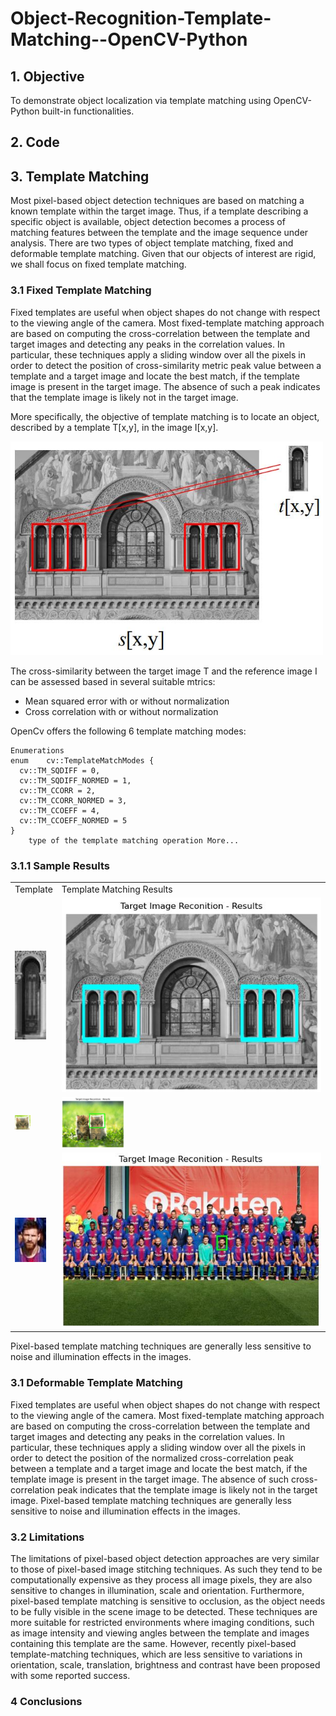 # Object-Recognition-Template-Matching--OpenCV-Python

## 1. Objective

To demonstrate object localization via template matching using OpenCV-Python built-in functionalities.

## 2. Code

## 3. Template Matching

Most pixel-based object detection techniques are based on matching a known template within the target image. Thus, if a template describing a specific object is available, object detection becomes a process of matching features between the template and the image sequence under analysis. There are two types of object template matching, fixed and deformable template matching. Given that our objects of interest are rigid, we shall focus on fixed template matching.


### 3.1 Fixed Template Matching

Fixed templates are useful when object shapes do not change with respect to the viewing angle of the camera. Most fixed-template matching approach are based on computing the cross-correlation between the template and target images and detecting any peaks in the correlation values. In particular, these techniques apply a sliding window over all the pixels in order to detect the position of cross-similarity metric peak value between a template and a target image and locate the best match, if the template image is present in the target image. The absence of such a peak indicates that the template image is likely not in the target image. 

More specifically, the objective of template matching is to locate an object, described by a template T[x,y], in the image I[x,y]. 

<div class="row">
  <div class="column">
    <img src="figures/template_matching.jpg" width="500">
  </div>
</div>

The cross-similarity between the target image T and the reference image I can be assessed based in several suitable mtrics:

* Mean squared error with or without normalization
* Cross correlation with or without normalization

OpenCv offers the following 6 template matching modes:

```
Enumerations
enum  	cv::TemplateMatchModes {
  cv::TM_SQDIFF = 0,
  cv::TM_SQDIFF_NORMED = 1,
  cv::TM_CCORR = 2,
  cv::TM_CCORR_NORMED = 3,
  cv::TM_CCOEFF = 4,
  cv::TM_CCOEFF_NORMED = 5
}
 	type of the template matching operation More...
```

### 3.1.1 Sample Results


<table>
  <tr>
    <td> Template </td>
    <td> Template Matching Results</td>
  </tr> 
  <tr>
    <td> <img src="figures/pillar.jpg" width="50"  > </td>
    <td> <img src="figures/stanford_template_matching_results.JPG" width="500"></td>
  </tr>
  <tr>
    <td> <img src="figures/right_kitten.jpg" width="25"  > </td>
    <td> <img src="figures/cats_template_matching_results.JPG" width="100"></td>
  </tr>
  <tr>
    <td> <img src="figures/messi.jpg" width="50"  > </td>
    <td> <img src="figures/barcelona_messi_template_matching_results.JPG" width="500"></td>
  </tr>
</table>


Pixel-based template matching techniques are generally less sensitive to noise and illumination effects in the images.


### 3.1 Deformable Template Matching

Fixed templates are useful when object shapes do not change with respect to the viewing angle of the camera. Most fixed-template matching approach are based on computing the cross-correlation between the template and target images and detecting any peaks in the correlation values. In particular, these techniques apply a sliding window over all the pixels in order to detect the position of the normalized cross-correlation peak between a template and a target image and locate the best match, if the template image is present in the target image. The absence of such cross-correlation peak indicates that the template image is likely not in the target image. Pixel-based template matching techniques are generally less sensitive to noise and illumination effects in the images.


### 3.2 Limitations

The limitations of pixel-based object detection approaches are very similar to those of pixel-based image stitching techniques. As such they tend to be computationally expensive as they process all image pixels, they are also sensitive to changes in illumination, scale and orientation. Furthermore, pixel-based template matching is sensitive to occlusion, as the object needs to be fully visible in the scene image to be detected. These techniques are more suitable for restricted environments where imaging conditions, such as image intensity and viewing angles between the template and images containing this template are the same. However, recently pixel-based template-matching techniques, which are less sensitive to variations in orientation, scale, translation, brightness and contrast have been proposed with some reported success.


### 4 Conclusions

